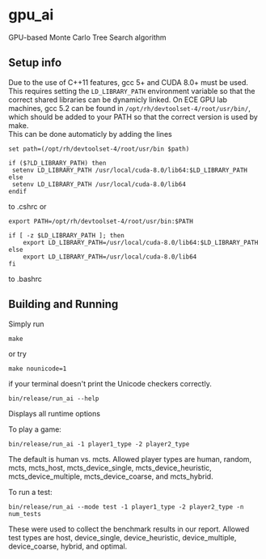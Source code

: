 # gpu_ai
GPU-based Monte Carlo Tree Search algorithm

## Setup info
Due to the use of C++11 features, gcc 5+ and CUDA 8.0+ must be used.  This requires setting the  `LD_LIBRARY_PATH` environment variable so that the correct shared libraries can be dynamicly linked.
On ECE GPU lab machines, gcc 5.2 can be found in `/opt/rh/devtoolset-4/root/usr/bin/`, which should be added to your PATH so that the correct version is used by make.  
This can be done automaticly by adding the lines
```
set path=(/opt/rh/devtoolset-4/root/usr/bin $path)

if ($?LD_LIBRARY_PATH) then
 setenv LD_LIBRARY_PATH /usr/local/cuda-8.0/lib64:$LD_LIBRARY_PATH
else
 setenv LD_LIBRARY_PATH /usr/local/cuda-8.0/lib64
endif
```
to .cshrc or
```
export PATH=/opt/rh/devtoolset-4/root/usr/bin:$PATH

if [ -z $LD_LIBRARY_PATH ]; then
    export LD_LIBRARY_PATH=/usr/local/cuda-8.0/lib64:$LD_LIBRARY_PATH
else
    export LD_LIBRARY_PATH=/usr/local/cuda-8.0/lib64
fi
```
to .bashrc

## Building and Running

Simply run
```
make
```
or try
```
make nounicode=1
```
if your terminal doesn't print the Unicode checkers correctly.

```
bin/release/run_ai --help
```
Displays all runtime options

To play a game:
```
bin/release/run_ai -1 player1_type -2 player2_type
```
The default is human vs. mcts.  Allowed player types are human, random, mcts, mcts_host, mcts_device_single, mcts_device_heuristic, mcts_device_multiple, mcts_device_coarse, and mcts_hybrid.

To run a test:
```
bin/release/run_ai --mode test -1 player1_type -2 player2_type -n num_tests
```
These were used to collect the benchmark results in our report.  Allowed test types are host, device_single, device_heuristic, device_multiple, device_coarse, hybrid, and optimal.
